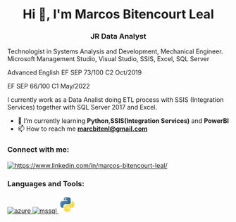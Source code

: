 <h1 align="center">Hi 👋, I'm Marcos Bitencourt Leal</h1>
<h3 align="center">JR Data Analyst</h3>

Technologist in Systems Analysis and Development, Mechanical Engineer.
Microsoft Management Studio, Visual Studio, SSIS, Excel, SQL Server

Advanced English
EF SEP 73/100 C2 Oct/2019

EF SEP 66/100 C1 May/2022

I currently work as a Data Analist doing ETL process with SSIS (Integration Services) together with SQL Server 2017 and Excel.

- 🌱 I’m currently learning **Python**,**SSIS(Integration Services)** and **PowerBI**
- 📫 How to reach me **marcbitenl@gmail.com**

<h3 align="left">Connect with me:</h3>
<p align="left">
<a href="https://linkedin.com/in/marcos-bitencourt-leal/" target="blank"><img align="center" src="https://raw.githubusercontent.com/rahuldkjain/github-profile-readme-generator/master/src/images/icons/Social/linked-in-alt.svg" alt="https://www.linkedin.com/in/marcos-bitencourt-leal/" height="30" width="40" /></a>
</p>

<h3 align="left">Languages and Tools:</h3>
<p align="left"> <a href="https://azure.microsoft.com/en-in/" target="_blank" rel="noreferrer"> <img src="https://www.vectorlogo.zone/logos/microsoft_azure/microsoft_azure-icon.svg" alt="azure" width="40" height="40"/> </a> <a href="https://www.microsoft.com/en-us/sql-server" target="_blank" rel="noreferrer"> <img src="https://www.svgrepo.com/show/303229/microsoft-sql-server-logo.svg" alt="mssql" width="40" height="40"/> </a> <a href="https://www.python.org" target="_blank" rel="noreferrer"> <img src="https://raw.githubusercontent.com/devicons/devicon/master/icons/python/python-original.svg" alt="python" width="40" height="40"/> </a> </p>
